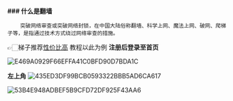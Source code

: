 **### 什么是翻墙**

        突破网络审查或突破网络封锁，在中国大陆俗称翻墙、科学上网、魔法上网、破网、爬梯子等，是指通过技术方式绕过网络审查的措施。

👉🏻梯子推荐[性价比高](https://xn--4gq62f.com/#/register?code=pkLmk4KO)
教程以此为例
**注册后登录至首页**

![E469A0929F66EFFA41C0BFD90D7BDA1C](https://github.com/user-attachments/assets/d17d5d03-4695-4fa3-92c3-5bcdc67f2685)


**左上角**
![435ED3DF99BCB0593322BBB5AD6CA617](https://github.com/user-attachments/assets/e3bf1fc6-3dec-40be-a2d2-23f12ba0d561)

![53B4E948ADBEF5B9CFD72DF925F43AA6](https://github.com/user-attachments/assets/925ad88e-ab19-42ab-b526-24fc4c88a948)

